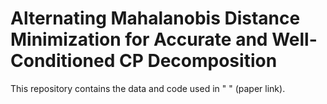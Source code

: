 # Alternating Mahalanobis Distance Minimization for Accurate and Well-Conditioned CP Decomposition

This repository contains the data and code used in " " (paper link).
